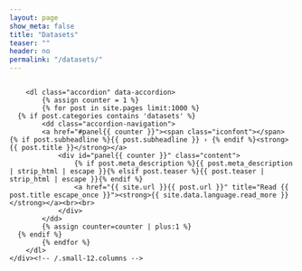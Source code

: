 ```yaml
---
layout: page
show_meta: false
title: "Datasets"
teaser: ""
header: no
permalink: "/datasets/"
---
```

<div id="blog-index" class="row">
	<div class="small-12 columns t30">
<!--		<h1>{{ page.title }}</h1>
		{% if page.teaser %}<p class="teaser">{{ page.teaser }}</p>{% endif %} -->

		<dl class="accordion" data-accordion>
			{% assign counter = 1 %}
			{% for post in site.pages limit:1000 %}
      {% if post.categories contains 'datasets' %}
			<dd class="accordion-navigation">
			<a href="#panel{{ counter }}"><span class="iconfont"></span> {% if post.subheadline %}{{ post.subheadline }} › {% endif %}<strong>{{ post.title }}</strong></a>
				<div id="panel{{ counter }}" class="content">
					{% if post.meta_description %}{{ post.meta_description | strip_html | escape }}{% elsif post.teaser %}{{ post.teaser | strip_html | escape }}{% endif %}
					<a href="{{ site.url }}{{ post.url }}" title="Read {{ post.title escape_once }}"><strong>{{ site.data.language.read_more }}</strong></a><br><br>
				</div>
			</dd>
			{% assign counter=counter | plus:1 %}
      {% endif %}
			{% endfor %}
		</dl>
	</div><!-- /.small-12.columns -->
</div><!-- /.row -->
